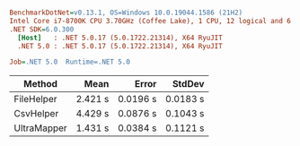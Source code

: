 ``` ini

BenchmarkDotNet=v0.13.1, OS=Windows 10.0.19044.1586 (21H2)
Intel Core i7-8700K CPU 3.70GHz (Coffee Lake), 1 CPU, 12 logical and 6 physical cores
.NET SDK=6.0.300
  [Host]   : .NET 5.0.17 (5.0.1722.21314), X64 RyuJIT
  .NET 5.0 : .NET 5.0.17 (5.0.1722.21314), X64 RyuJIT

Job=.NET 5.0  Runtime=.NET 5.0  

```
|      Method |    Mean |    Error |   StdDev |
|------------ |--------:|---------:|---------:|
|  FileHelper | 2.421 s | 0.0196 s | 0.0183 s |
|   CsvHelper | 4.429 s | 0.0876 s | 0.1043 s |
| UltraMapper | 1.431 s | 0.0384 s | 0.1121 s |
